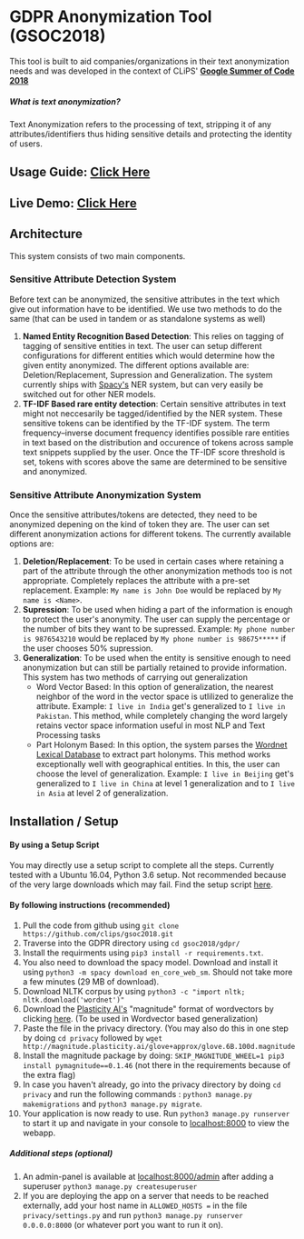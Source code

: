 # GDPR Anonymization Tool (GSOC2018)
This tool is built to aid companies/organizations in their text anonymization needs and was developed in the context of CLiPS' [**Google Summer of Code 2018**](http://www.newsaudit.net)

##### What is text anonymization?
Text Anonymization refers to the processing of text, stripping it of any attributes/identifiers thus hiding sensitive details and protecting the identity of users.
## Usage Guide:  [Click Here](https://github.com/clips/gsoc2018/tree/master/gdpr/USAGE_GUIDE)
## Live Demo: [Click Here](https://gdpr.textgain.com)

## Architecture
This system consists of two main components.

 ### Sensitive Attribute Detection System
Before text can be anonymized, the sensitive attributes in the text which give out information have to be identified. We use two methods to do the same (that can be used in tandem or as standalone systems as well)

 1. **Named Entity Recognition Based Detection**: This relies on tagging of tagging of sensitive entities in text. The user can setup different configurations for different entities which would determine how the given entity anonymized. The different options available are:  Deletion/Replacement, Supression and Generalization. The system currently ships with [Spacy's](https://spacy.io/) NER system, but can very easily be switched out for other NER models. 
 2. **TF-IDF Based rare entity detection**: Certain sensitive attributes in text might not neccesarily be tagged/identified by the NER system. These sensitive tokens can be identified by the TF-IDF system. The  term frequency–inverse document frequency identifies possible rare entities in text based on the distribution and occurence of tokens across sample text snippets supplied by the user. Once the TF-IDF score threshold is set, tokens with scores above the same are determined to be sensitive and anonymized.

 ### Sensitive Attribute Anonymization System
 Once the sensitive attributes/tokens are detected, they need to be anonymized depening on the kind of token they are. The user can set different anonymization actions for different tokens. The currently available options are:
 1.  **Deletion/Replacement**: To be used in certain cases where retaining a part of the attribute through the other anonymization methods too is not appropriate. Completely replaces the attribute with a pre-set replacement. 
 Example: `My name is John Doe` would be replaced by `My name is <Name>`.
 2. **Supression**:  To be used when hiding a part of the information is enough to protect the user's anonymity. The user can supply the percentage or the number of bits they want to be supressed. 
 Example: `My phone number is 9876543210` would be replaced by `My phone number is 98675*****` if the user chooses 50% supression. 
 3. **Generalization**: To be used when the entity is sensitive enough to need anonymization but can still be partially retained to provide information. This system has two methods of carrying out generalization
    * Word Vector Based: In this option of generalization, the nearest neighbor of the word in the vector space is utlilized to generalize the attribute. 
Example: `I live in India` get's generalized to `I live in Pakistan`. 
This method, while completely changing the word largely retains vector space information useful in most NLP and Text Processing tasks
    * Part Holonym Based: In this option, the system parses the [Wordnet Lexical Database](https://wordnet.princeton.edu/) to extract part holonyms. This method works exceptionally well with geographical entities. In this, the user can choose the level of generalization. 
Example: `I live in Beijing` get's generalized to `I live in China` at level 1 generalization and to `I live in Asia` at level 2 of generalization.

## Installation / Setup
#### By using a Setup Script
You may directly use a setup script to complete all the steps. Currently tested with a Ubuntu 16.04, Python 3.6 setup. Not recommended because of the very large downloads which may fail. Find the setup script [here](https://github.com/clips/gsoc2018/blob/master/gdpr/setup.sh).  
#### By following instructions (recommended) 
 1. Pull the code from github using `git clone https://github.com/clips/gsoc2018.git`
 2. Traverse into the GDPR directory using `cd gsoc2018/gdpr/`
 3. Install the requirments using `pip3 install -r requirements.txt`. 
 4. You also need to download the spacy model. Download and install it using `python3 -m spacy download en_core_web_sm`. Should not take more a few minutes (29 MB of download).
 5. Download NLTK corpus by using `python3 -c "import nltk; nltk.download('wordnet')"`
 6.  Download the [Plasticity AI's](https://github.com/plasticityai/magnitude) "magnitude" format of wordvectors by clicking [here](http://magnitude.plasticity.ai/glove+approx/glove.6B.100d.magnitude). (To be used in Wordvector based generalization)
 7. Paste the file in the privacy directory.  (You may also do this in one step by doing `cd privacy` followed by 
`wget http://magnitude.plasticity.ai/glove+approx/glove.6B.100d.magnitude` 
 8. Install the magnitude package by doing: `SKIP_MAGNITUDE_WHEEL=1 pip3 install pymagnitude==0.1.46` (not there in the requirements because of the extra flag)
 9. In case you haven't already, go into the privacy directory by doing `cd privacy` and run the following commands : `python3 manage.py makemigrations` and `python3 manage.py migrate`. 
 10. Your application is now ready to use. Run `python3 manage.py runserver` to start it up and navigate in your console to [localhost:8000](localhost:8000) to view the webapp.
 
##### Additional steps (optional) 
1. An admin-panel is available at [localhost:8000/admin](localhost:8000/admin) after adding a superuser `python3 manage.py createsuperuser`
2. If you are deploying the app on a server that needs to be reached externally, add your host name in `ALLOWED_HOSTS =` in the file `privacy/settings.py` and run `python3 manage.py runserver 0.0.0.0:8000` (or whatever port you want to run it on).
